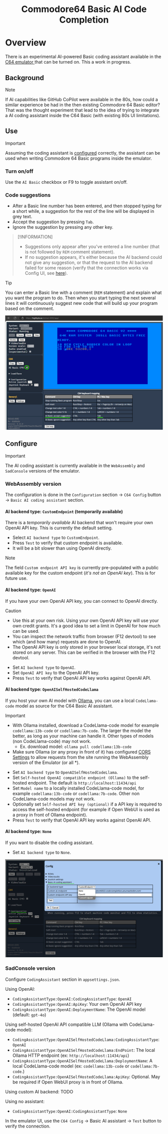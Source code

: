 <h1 align="center">Commodore64 Basic AI Code Completion</h1>

# Overview

There is an experimental AI-powered Basic coding assistant available in the [C64 emulator ](SYSTEMS_C64.md) that can be turned on. This a work in progress.

## Background

> [!NOTE] 
> If AI capabilities like GitHub CoPilot were available in the 80s, how could a similar experience be had in the then existing Commodore 64 Basic editor? That was the thought experiment that lead to the idea of trying to integrate a AI coding assistant inside the C64 Basic (with existing 80s UI limitations).

## Use
> [!IMPORTANT]  
> Assuming the coding assistant is [configured](#configure) correctly, the assistant can be used when writing Commodore 64 Basic programs inside the emulator.

### Turn on/off
Use the `AI Basic` checkbox or F9 to toggle assistant on/off.

### Code suggestions
- After a Basic line number has been entered, and then stopped typing for a short while, a suggestion for the rest of the line will be displayed in grey text. 
- Accept the suggestion by pressing `Tab`.
- Ignore the suggestion by pressing any other key.

> [!INFORMATION]
> - Suggestions only appear after you've entered a line number (that is not followed by `REM` comment statement).
> - If no suggestion appears, it's either because the AI backend could not give any suggestion, or that the request to the AI backend failed for some reason (verify that the connection works via Config UI, see [here](#configure)).

> [!TIP]
> You can enter a Basic line with a comment (`REM` statement) and explain what you want the program to do. Then when you start typing the next several lines it will continuously suggest new code that will build up your program based on the comment.

![C64 Basic AI code completion](Screenshots/WASM_C64_Basic_AI.png 'C64 Basic AI code completion')


## Configure
> [!IMPORTANT]  
> The AI coding assistant is currently available in the `WebAssembly` and `SadConsole` versions of the emulator.

###  WebAssembly version
The configuration is done in the `Configuration` section -> `C64 Config` button -> `Basic AI coding assistant` section.

#### AI backend type: `CustomEndpoint` (temporarily available)
There is a _temporarily available_ AI backend that won't require your own OpenAI API key. This is currently the default setting.
- Select `AI backend type` to `CustomEndpoint`.
- Press `Test` to verify that custom endpoint is available.
- It will be a bit slower than using OpenAI directly.

> [!NOTE]
> The field `Custom endpoint API key` is currently pre-populated with a public available key for the custom endpoint (_it's not an OpenAI key_). This is for future use.

#### AI backend type: `OpenAI`
If you have your own OpenAI API key, you can connect to OpenAI directly. 

> [!CAUTION]
> - Use this at your own risk. Using your own OpenAI API key will use your own credit grants. It's a good idea to set a limit in OpenAI for how much can be used.
> - You can inspect the network traffic from browser (F12 devtool) to see which (and how many) requests are done to OpenAI.
> - The OpenAI API key is only stored in your browser local storage, it's not stored on any server. This can be verified in the browser with the F12 devtool.

- Set `AI backend type` to `OpenAI`.
- Set `OpenAI API key` to the OpenAI API key. 
- Press `Test` to verify that OpenAI API key works against OpenAI API.

#### AI backend type: `OpenAISelfHostedCodeLlama`
If you host your own AI model with [Ollama](https://ollama.com/), you can use a local `CodeLlama-code` model as source for the C64 Basic AI assistant.

> [!IMPORTANT]  
> - With Ollama installed, download a CodeLlama-code model for example `codellama:13b-code` or `codellama:7b-code`. The larger the model the better, as long as your machine can handle it. Other types of models (non CodeLlama-code) may not work.
>   - Ex. download model: `ollama pull codellama:13b-code`
> - Make sure Ollama (or any proxy in front of it) has configured [CORS Settings](https://medium.com/dcoderai/how-to-handle-cors-settings-in-ollama-a-comprehensive-guide-ee2a5a1beef0) to allow requests from the site running the WebAssembly version of the Emulator (or all *).

- Set `AI backend type` to `OpenAISelfHostedCodeLlama`.
- Set `Self-hosted OpenAI compatible endpoint (Ollama)` to the self-hosted endpoint. The default is `http://localhost:11434/api`
- Set `Model name` to a locally installed CodeLlama-code model, for example `codellama:13b-code` or `codellama:7b-code`. Other non CodeLlama-code models may not work.
- Optionally set `Self-hosted API key (optional)` if a API key is required to access the self-hosted endpoint (for example if Open WebUI is used as a proxy in front of Ollama endpoint).
- Press `Test` to verify that OpenAI API key works against OpenAI API.


#### AI backend type: `None`
If you want to disable the coding assistant.
- Set `AI backend type` to `None`.

![C64 Basic AI code completion](Screenshots/WASM_C64_Basic_AI_Config.png 'C64 Basic AI code completion')

###  SadConsole version
Configure `CodingAssistant` section in `appsettings.json`.

Using OpenAI:
- `CodingAssistantType:OpenAI:CodingAssistantType`: `OpenAI`
- `CodingAssistantType:OpenAI:ApiKey`: Your own OpenAI API key
- `CodingAssistantType:OpenAI:DeploymentName`: The OpenAI model (default: `gpt-4o`)

Using self-hosted OpenAI API compatible LLM (Ollama with CodeLlama-code model):
- `CodingAssistantType:OpenAISelfHostedCodeLlama:CodingAssistantType`: `OpenAI`
- `CodingAssistantType:OpenAISelfHostedCodeLlama:EndPoint`: The local Ollama HTTP endpoint (ex: `http://localhost:11434/api`)
- `CodingAssistantType:OpenAISelfHostedCodeLlama:DeploymentName`: A local CodeLlama-code model (ex: `codellama:13b-code` or `codellama:7b-code`.)
- `CodingAssistantType:OpenAISelfHostedCodeLlama:ApiKey`: Optional. May be required if Open WebUI proxy is in front of Ollama.

Using custom AI backend:
TODO

Using no assistant:
- `CodingAssistantType:OpenAI:CodingAssistantType`: `None`

In the emulator UI, use the `C64 Config` -> Basic AI assistant -> `Test` button to verify the connection.
